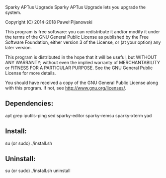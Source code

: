 Sparky APTus Upgrade
Sparky APTus Upgrade lets you upgrade the system.

Copyright (C) 2014-2018 Paweł Pijanowski

This program is free software: you can redistribute it and/or modify
it under the terms of the GNU General Public License as published by
the Free Software Foundation, either version 3 of the License, or
(at your option) any later version.

This program is distributed in the hope that it will be useful,
but WITHOUT ANY WARRANTY; without even the implied warranty of
MERCHANTABILITY or FITNESS FOR A PARTICULAR PURPOSE.  See the
GNU General Public License for more details.

You should have received a copy of the GNU General Public License
along with this program.  If not, see <http://www.gnu.org/licenses/>.

Dependencies:
-------------
apt
grep
iputils-ping
sed
sparky-editor
sparky-remsu
sparky-xterm
yad

Install:
-------------
su (or sudo) 
./install.sh

Uninstall:
-------------
su (or sudo)
./install.sh uninstall
